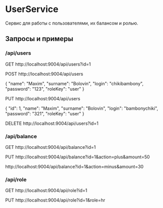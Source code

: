 # UserService
Сервис для работы с пользователями, их балансом и ролью.

## Запросы и примеры
### /api/users
GET
http://localhost:9004/api/users?id=1

POST
http://localhost:9004/api/users

{
  "name": "Maxim",
  "surname": "Bolovin",
  "login": "chikibambony",
  "password": "123",
  "roleKey": "user"
}

PUT
http://localhost:9004/api/users

{
  "id": 1,
  "name": "Maxim",
  "surname": "Bolovin",
  "login": "bambonychiki",
  "password": "321",
  "roleKey": "user"
}

DELETE
http://localhost:9004/api/users?id=1

### /api/balance
GET
http://localhost:9004/api/balance?id=1

PUT
http://localhost:9004/api/balance?id=1&action=plus&amount=50

http://localhost:9004/api/balance?id=1&action=minus&amount=30

### /api/role
GET
http://localhost:9004/api/role?id=1

PUT
http://localhost:9004/api/role?id=1&role=hr
